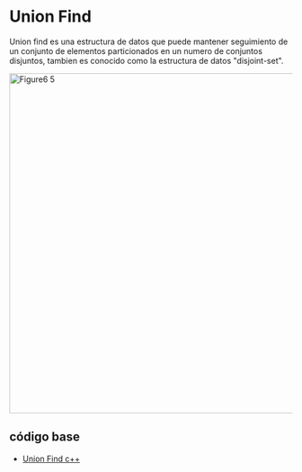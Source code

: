 # Union Find

Union find es una estructura de datos que puede mantener seguimiento de un conjunto de elementos particionados en un numero de conjuntos disjuntos, tambien es conocido como la estructura de datos "disjoint-set".

<img width="604" alt="Figure6 5" src="https://user-images.githubusercontent.com/101950765/194758103-8c1a8797-52f6-4b44-90f1-ecc7aabc4af4.png">


## código base
- [Union Find c++](https://github.com/dylanjitt/Algoritmica/blob/main/contenido/Estructura_de_datos/Union_find/UnionFind.cpp)
